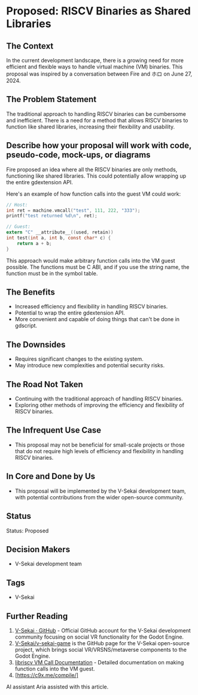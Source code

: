 # Proposed: RISCV Binaries as Shared Libraries

## The Context

In the current development landscape, there is a growing need for more efficient and flexible ways to handle virtual machine (VM) binaries. This proposal was inspired by a conversation between Fire and ホロ on June 27, 2024.

## The Problem Statement

The traditional approach to handling RISCV binaries can be cumbersome and inefficient. There is a need for a method that allows RISCV binaries to function like shared libraries, increasing their flexibility and usability.

## Describe how your proposal will work with code, pseudo-code, mock-ups, or diagrams

Fire proposed an idea where all the RISCV binaries are only methods, functioning like shared libraries. This could potentially allow wrapping up the entire gdextension API.

Here's an example of how function calls into the guest VM could work:

```c
// Host:
int ret = machine.vmcall("test", 111, 222, "333");
printf("test returned %d\n", ret);

// Guest:
extern "C" __attribute__((used, retain))
int test(int a, int b, const char* c) {
	return a + b;
}
```

This approach would make arbitrary function calls into the VM guest possible. The functions must be C ABI, and if you use the string name, the function must be in the symbol table.

## The Benefits

- Increased efficiency and flexibility in handling RISCV binaries.
- Potential to wrap the entire gdextension API.
- More convenient and capable of doing things that can't be done in gdscript.

## The Downsides

- Requires significant changes to the existing system.
- May introduce new complexities and potential security risks.

## The Road Not Taken

- Continuing with the traditional approach of handling RISCV binaries.
- Exploring other methods of improving the efficiency and flexibility of RISCV binaries.

## The Infrequent Use Case

- This proposal may not be beneficial for small-scale projects or those that do not require high levels of efficiency and flexibility in handling RISCV binaries.

## In Core and Done by Us

- This proposal will be implemented by the V-Sekai development team, with potential contributions from the wider open-source community.

## Status

Status: Proposed <!-- Draft | Proposed | Rejected | Accepted | Deprecated | Superseded by -->

## Decision Makers

- V-Sekai development team

## Tags

- V-Sekai

## Further Reading

1. [V-Sekai · GitHub](https://github.com/v-sekai) - Official GitHub account for the V-Sekai development community focusing on social VR functionality for the Godot Engine.
2. [V-Sekai/v-sekai-game](https://github.com/v-sekai/v-sekai-game) is the GitHub page for the V-Sekai open-source project, which brings social VR/VRSNS/metaverse components to the Godot Engine.
3. [libriscv VM Call Documentation](https://github.com/fwsGonzo/libriscv/blob/master/docs/VMCALL.md) - Detailed documentation on making function calls into the VM guest.
4. [https://c9x.me/compile/]

AI assistant Aria assisted with this article.
